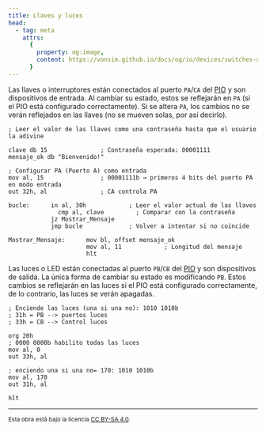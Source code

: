 ```yaml
---
title: Llaves y luces
head:
  - tag: meta
    attrs:
      {
        property: og:image,
        content: https://vonsim.github.io/docs/og/io/devices/switches-and-leds.png,
      }
---
```


Las llaves o interruptores están conectados al puerto `PA`/`CA` del [PIO](/docs/io/modules/pio/) y son dispositivos de entrada. Al cambiar su estado, estos se reflejarán en `PA` (si el PIO está configurado correctamente). Si se altera `PA`, los cambios no se verán reflejados en las llaves (no se mueven solas, por así decirlo).

```vonsim
; Leer el valor de las llaves como una contraseña hasta que el usuario la adivine

clave db 15               ; Contraseña esperada: 00001111
mensaje_ok db "Bienvenido!"

; Configurar PA (Puerto A) como entrada
mov al, 15                ; 00001111b → primeros 4 bits del puerto PA en modo entrada
out 32h, al               ; CA controla PA

bucle:      in al, 30h            ; Leer el valor actual de las llaves
    	      cmp al, clave         ; Comparar con la contraseña
            jz Mostrar_Mensaje
            jmp bucle             ; Volver a intentar si no coincide

Mostrar_Mensaje:      mov bl, offset mensaje_ok
                      mov al, 11            ; Longitud del mensaje
                      hlt

```

Las luces o LED están conectadas al puerto `PB`/`CB` del [PIO](/docs/io/modules/pio/) y son dispositivos de salida. La única forma de cambiar su estado es modificando `PB`. Estos cambios se reflejarán en las luces si el PIO está configurado correctamente, de lo contrario, las luces se verán apagadas.

```vonsim
; Enciende las luces (una si una no): 1010 1010b
; 31h = PB --> puertos luces
; 33h = CB --> Control luces

org 20h
; 0000 0000b habilito todas las luces
mov al, 0 
out 33h, al

; enciendo una si una no= 170: 1010 1010b
mov al, 170
out 31h, al

hlt
```

---

<small>Esta obra está bajo la licencia <a target="_blank" rel="license noopener noreferrer" href="http://creativecommons.org/licenses/by-sa/4.0/">CC BY-SA 4.0</a>.</small>
